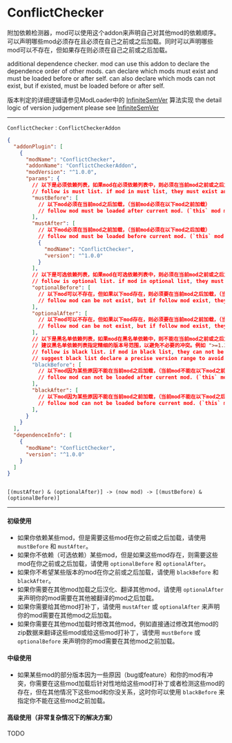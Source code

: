 # ConflictChecker

附加依赖检测器，mod可以使用这个addon来声明自己对其他mod的依赖顺序。  
可以声明哪些mod必须存在且必须在自己之前或之后加载。同时可以声明哪些mod可以不存在，但如果存在则必须在自己之前或之后加载。

additional dependence checker. mod can use this addon to declare the dependence order of other mods.
can declare which mods must exist and must be loaded before or after self.
can also declare which mods can not exist, but if existed, must be loaded before or after self.

版本判定的详细逻辑请参见ModLoader中的 [InfiniteSemVer](https://github.com/Lyoko-Jeremie/sugarcube-2-ModLoader/blob/master/src/BeforeSC2/SemVer/InfiniteSemVer.ts) 算法实现
the detail logic of version judgement please see [InfiniteSemVer](https://github.com/Lyoko-Jeremie/sugarcube-2-ModLoader/blob/master/src/BeforeSC2/SemVer/InfiniteSemVer.ts)


---

`ConflictChecker` : `ConflictCheckerAddon`

```json lines
{
  "addonPlugin": [
    {
      "modName": "ConflictChecker",
      "addonName": "ConflictCheckerAddon",
      "modVersion": "^1.0.0",
      "params": {
        // 以下是必须依赖列表，如果mod在必须依赖列表中，则必须在当前mod之前或之后加载
        // follow is must list. if mod in must list, they must exist and be loaded before or after current mod.
        "mustBefore": [
          // 以下mod必须在当前mod之后加载，（当前mod必须在以下mod之前加载）
          // follow mod must be loaded after current mod. (`this` mod must load before follow mods)
        ],
        "mustAfter": [
          // 以下mod必须在当前mod之前加载，（当前mod必须在以下mod之后加载）
          // follow mod must be loaded before current mod. (`this` mod must load after follow mods)
          {
            "modName": "ConflictChecker",
            "version": "^1.0.0"
          }
        ],
        // 以下是可选依赖列表，如果mod在可选依赖列表中，则必须在当前mod之前或之后加载
        // follow is optional list. if mod in optional list, they must be loaded before or after current mod if they exist.
        "optionalBefore": [
          // 以下mod可以不存在，但如果以下mod存在，则必须要在当前mod之后加载，（当前mod必须在以下mod之前加载）
          // follow mod can be not exist, but if follow mod exist, they must be loaded after current mod. (`this` mod must load before follow mod)
        ],
        "optionalAfter": [
          // 以下mod可以不存在，但如果以下mod存在，则必须要在当前mod之前加载，（当前mod必须在以下mod之后加载）
          // follow mod can be not exist, but if follow mod exist, they must be loaded before current mod. (`this` mod must load after follow mod)
        ],
        // 以下是黑名单依赖列表，如果mod在黑名单依赖中，则不能在当前mod之前或之后加载
        // 建议黑名单依赖列表指定精细的版本号范围，以避免不必要的冲突。例如 ">=1.2.3 && <1.3.0"
        // follow is black list. if mod in black list, they can not be loaded before or after current mod.
        // suggest black list declare a precise version range to avoid unnecessary conflict. for example: ">=1.2.3 && <1.3.0"
        "blackBefore": [
          // 以下mod因为某些原因不能在当前mod之后加载，（当前mod不能在以下mod之前加载）
          // follow mod can not be loaded after current mod. (`this` mod can not load before follow mod)
        ],
        "blackAfter": [
          // 以下mod因为某些原因不能在当前mod之前加载，（当前mod不能在以下mod之后加载）
          // follow mod can not be loaded before current mod. (`this` mod can not load after follow mod)
        ],
      }
    }
  ],
  "dependenceInfo": [
    {
      "modName": "ConflictChecker",
      "version": "^1.0.0"
    }
  ]
}
```



```

[(mustAfter) & (optionalAfter)] -> (now mod) -> [(mustBefore) & (optionalBefore)]

```

---

#### 初级使用
* 如果你依赖某些mod，但是需要这些mod在你之前或之后加载，请使用 `mustBefore` 和 `mustAfter`。
* 如果你不依赖（可选依赖）某些mod，但是如果这些mod存在，则需要这些mod在你之前或之后加载，请使用 `optionalBefore` 和 `optionalAfter`。
* 如果你不希望某些版本的mod在你之前或之后加载，请使用 `blackBefore` 和 `blackAfter`。
* 如果你需要在其他mod加载之后汉化、翻译其他mod，请使用 `optionalAfter` 来声明你的mod需要在其他被翻译的mod之后加载。
* 如果你需要给其他mod打补丁，请使用 `mustAfter` 或 `optionalAfter` 来声明你的mod需要在其他mod之后加载。
* 如果你需要在其他mod加载时修改其他mod，例如直接通过修改其他mod的zip数据来翻译这些mod或给这些mod打补丁，请使用 `mustBefore` 或 `optionalBefore` 来声明你的mod需要在其他mod之前加载。

#### 中级使用
* 如果某些mod的部分版本因为一些原因（bug或feature）和你的mod有冲突，你需要在这些mod加载后针对性地给这些mod打补丁或者检测这些mod的存在，但在其他情况下这些mod和你没关系，这时你可以使用 `blackBefore` 来指定你不能在这些mod之前加载。


#### 高级使用（非常复杂情况下的解决方案）
TODO
